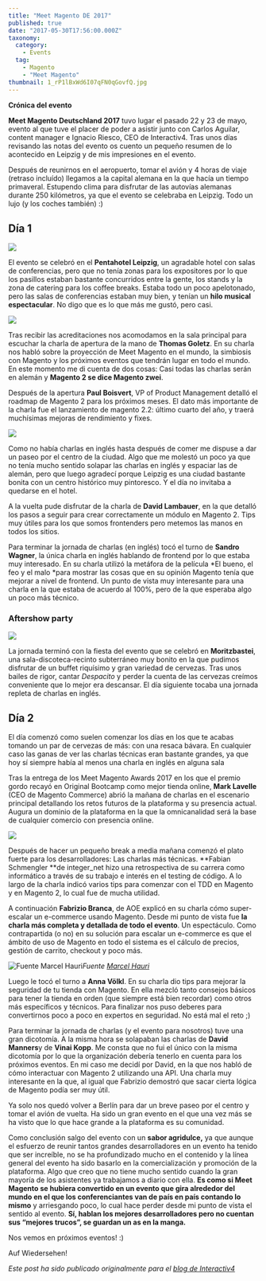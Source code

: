 ```yaml
---
title: "Meet Magento DE 2017"
published: true
date: "2017-05-30T17:56:00.000Z"
taxonomy:
  category:
    - Events
  tag:
    - Magento
    - "Meet Magento"
thumbnail: 1_rP1lBxWd6I07qFN0qGovfQ.jpg
---
```


**Crónica del evento**

**Meet Magento Deutschland 2017** tuvo lugar el pasado 22 y 23 de mayo, evento al que tuve el placer de poder a asistir junto con Carlos Aguilar, content manager e Ignacio Riesco, CEO de Interactiv4. Tras unos días revisando las notas del evento os cuento un pequeño resumen de lo acontecido en Leipzig y de mis impresiones en el evento.

Después de reunirnos en el aeropuerto, tomar el avión y 4 horas de viaje (retraso incluído) llegamos a la capital alemana en la que hacía un tiempo primaveral. Estupendo clima para disfrutar de las autovías alemanas durante 250 kilómetros, ya que el evento se celebraba en Leipzig. Todo un lujo (y los coches también) :)

## Día 1

![](https://cdn-images-1.medium.com/max/8064/1*e22BAX5bdXsmaHLaxuhMTQ.jpeg)

El evento se celebró en el **Pentahotel Leipzig**, un agradable hotel con salas de conferencias, pero que no tenía zonas para los expositores por lo que los pasillos estaban bastante concurridos entre la gente, los stands y la zona de catering para los coffee breaks. Estaba todo un poco apelotonado, pero las salas de conferencias estaban muy bien, y tenían un **hilo musical espectacular**. No digo que es lo que más me gustó, pero casi.

![](https://cdn-images-1.medium.com/max/8064/1*vOnpUx65L70ibw10mvD0dw.jpeg)

Tras recibir las acreditaciones nos acomodamos en la sala principal para escuchar la charla de apertura de la mano de **Thomas Goletz**. En su charla nos habló sobre la proyección de Meet Magento en el mundo, la simbiosis con Magento y los próximos eventos que tendrán lugar en todo el mundo. En este momento me di cuenta de dos cosas: Casi todas las charlas serán en alemán y **Magento 2 se dice Magento zwei**.

Después de la apertura **Paul Boisvert**, VP of Product Management detalló el roadmap de Magento 2 para los próximos meses. El dato más importante de la charla fue el lanzamiento de magento 2.2: último cuarto del año, y traerá muchísimas mejoras de rendimiento y fixes.

![](https://cdn-images-1.medium.com/max/8064/1*u0ZfYKow7eFmiOHWYwpR5A.jpeg)

Como no había charlas en inglés hasta después de comer me dispuse a dar un paseo por el centro de la ciudad. Algo que me molestó un poco ya que no tenía mucho sentido solapar las charlas en inglés y espaciar las de alemán, pero que luego agradecí porque Leipzig es una ciudad bastante bonita con un centro histórico muy pintoresco. Y el día no invitaba a quedarse en el hotel.

A la vuelta pude disfrutar de la charla de **David Lambauer**, en la que detalló los pasos a seguir para crear correctamente un módulo en Magento 2. Tips muy útiles para los que somos frontenders pero metemos las manos en todos los sitios.

Para terminar la jornada de charlas (en inglés) tocó el turno de **Sandro Wagner**, la única charla en inglés hablando de frontend por lo que estaba muy interesado. En su charla utilizó la metáfora de la película *El bueno, el feo y el malo *para mostrar las cosas que en su opinión Magento tenía que mejorar a nivel de frontend. Un punto de vista muy interesante para una charla en la que estaba de acuerdo al 100%, pero de la que esperaba algo un poco más técnico.

### Aftershow party

![](https://cdn-images-1.medium.com/max/8064/1*IzaKr2JTSH3gPgsuHh8GyA.jpeg)

La jornada terminó con la fiesta del evento que se celebró en **Moritzbastei**, una sala-discoteca-recinto subterráneo muy bonito en la que pudimos disfrutar de un buffet riquísimo y gran variedad de cervezas. Tras unos bailes de rigor, cantar _Despacito_ y perder la cuenta de las cervezas creímos conveniente que lo mejor era descansar. El día siguiente tocaba una jornada repleta de charlas en inglés.

## Día 2

El día comenzó como suelen comenzar los días en los que te acabas tomando un par de cervezas de más: con una resaca bávara. En cualquier caso las ganas de ver las charlas técnicas eran bastante grandes, ya que hoy sí siempre había al menos una charla en inglés en alguna sala

Tras la entrega de los Meet Magento Awards 2017 en los que el premio gordo recayó en Original Bootcamp como mejor tienda online, **Mark Lavelle** (CEO de Magento Commerce) abrió la mañana de charlas en el escenario principal detallando los retos futuros de la plataforma y su presencia actual. Augura un dominio de la plataforma en la que la omnicanalidad será la base de cualquier comercio con presencia online.

![](https://cdn-images-1.medium.com/max/6798/1*uNLRyAof79YS0BY5pjSEQw.jpeg)

Después de hacer un pequeño break a media mañana comenzó el plato fuerte para los desarrolladores: Las charlas más técnicas. **Fabian Schmengler **de integer_net hizo una retrospectiva de su carrera como informático a través de su trabajo e interés en el testing de código. A lo largo de la charla indicó varios tips para comenzar con el TDD en Magento y en Magento 2, lo cual fue de mucha utilidad.

A continuación **Fabrizio Branca**, de AOE explicó en su charla cómo super-escalar un e-commerce usando Magento. Desde mi punto de vista fue **la charla más completa y detallada de todo el evento**. Un espectáculo. Como contrapartida (o no) en su solución para escalar un e-commerce es que el ámbito de uso de Magento en todo el sistema es el cálculo de precios, gestión de carrito, checkout y poco más.

![Fuente [Marcel Hauri](undefined)](https://cdn-images-1.medium.com/max/2400/1*CN6old1tHoXFzIxhOpuVRg.jpeg)_Fuente [Marcel Hauri](undefined)_

Luego le tocó el turno a **Anna Völkl**. En su charla dio tips para mejorar la seguridad de tu tienda con Magento. En ella mezcló tanto consejos básicos para tener la tienda en orden (que siempre está bien recordar) como otros más específicos y técnicos. Para finalizar nos puso deberes para convertirnos poco a poco en expertos en seguridad. No está mal el reto ;)

Para terminar la jornada de charlas (y el evento para nosotros) tuve una gran dicotomía. A la misma hora se solapaban las charlas de **David Manners**y de **Vinai Kopp**. Me consta que no fui el único con la misma dicotomía por lo que la organización debería tenerlo en cuenta para los próximos eventos. En mi caso me decidí por David, en la que nos habló de cómo interactuar con Magento 2 utilizando una API. Una charla muy interesante en la que, al igual que Fabrizio demostró que sacar cierta lógica de Magento podía ser muy útil.

Ya solo nos quedó volver a Berlín para dar un breve paseo por el centro y tomar el avión de vuelta. Ha sido un gran evento en el que una vez más se ha visto que lo que hace grande a la plataforma es su comunidad.

Como conclusión salgo del evento con un **sabor agridulce,** ya que aunque el esfuerzo de reunir tantos grandes desarrolladores en un evento ha tenido que ser increíble, no se ha profundizado mucho en el contenido y la línea general del evento ha sido basarlo en la comercialización y promoción de la plataforma. Algo que creo que no tiene mucho sentido cuando la gran mayoría de los asistentes ya trabajamos a diario con ella. **Es como si Meet Magento se hubiera convertido en un evento que gira alrededor del mundo en el que los conferenciantes van de país en país contando lo mismo** y arriesgando poco, lo cual hace perder desde mi punto de vista el sentido al evento. **Sí, hablan los mejores desarrolladores pero no cuentan sus “mejores trucos”, se guardan un as en la manga.**

Nos vemos en próximos eventos! :)

Auf Wiedersehen!

_Este post ha sido publicado originalmente para el [blog de Interactiv4](http://www.interactiv4.com/blog-es/cronica-de-meet-magento-alemania-mm17de-por-ruben-rodriguez/)_
